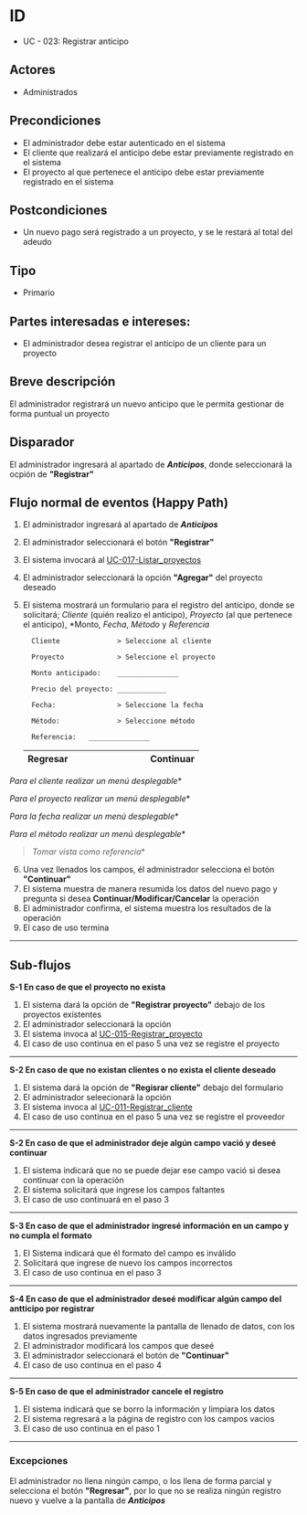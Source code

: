 # ID
 - UC - 023: Registrar anticipo 
 
## Actores
 * Administrados

## Precondiciones
 * El administrador debe estar autenticado en el sistema
 * El cliente que realizará el anticipo debe estar previamente registrado en el sistema
 * El proyecto al que pertenece el anticipo debe estar previamente registrado en el sistema

## Postcondiciones
 * Un nuevo pago será registrado a un proyecto, y se le restará al total del adeudo
   
## Tipo 
 * Primario

## Partes interesadas e intereses:
- El administrador desea registrar el anticipo de un cliente para un proyecto

## Breve descripción
El administrador registrará un nuevo anticipo que le permita gestionar de forma puntual un proyecto

## Disparador
El administrador ingresará al apartado de __*Anticipos*__, donde seleccionará la ocpión de __"Registrar"__

## Flujo normal de eventos (Happy Path)
1. El administrador ingresará al apartado de __*Anticipos*__
2. El administrador seleccionará el botón __"Registrar"__
3. El sistema invocará al [UC-017-Listar_proyectos](./UC-017-Listar_proyectos.md)
4. El administrador seleccionará la opción __"Agregar"__ del proyecto deseado
3. El sistema mostrará un formulario para el registro del anticipo, donde se solicitará; *Cliente* (quién realizo el anticipo), *Proyecto* (al que pertenece el anticipo), *Monto, *Fecha*, *Método* y *Referencia*

         Cliente              > Seleccione al cliente 

         Proyecto             > Seleccione el proyecto

         Monto anticipado:    _______________

         Precio del proyecto: ____________

         Fecha:               > Seleccione la fecha

         Método:              > Seleccione método

         Referencia:   _______________
             
      |Regresar|||||||||Continuar|
      |:-:|:-:|:-:|:-:|:-:|-|-|-|-|:--------:|

*Para el cliente realizar un menú desplegable**

*Para el proyecto realizar un menú desplegable**

*Para la fecha realizar un menú desplegable**

*Para el método realizar un menú desplegable**

>*Tomar vista como referencia**
6. Una vez llenados los campos, él administrador selecciona el botón __"Continuar"__
5. El sistema muestra de manera resumida los datos del nuevo pago y pregunta si desea __Continuar/Modificar/Cancelar__  la operación
5. El administrador confirma, el sistema muestra los resultados de la operación 
6. El caso de uso termina
---

## Sub-flujos 
__S-1 En caso de que el proyecto no exista__
1. El sistema dará la opción de __"Registrar proyecto"__ debajo de los proyectos existentes
2. El administrador seleccionará la opción 
3. El sistema invoca al [UC-015-Registrar_proyecto](./UC-015-Registrar_proyecto.md)
4. El caso de uso continua en el paso 5 una vez se registre el proyecto

---

__S-2 En caso de que no existan clientes o no exista el cliente deseado__
1. El sistema dará la opción de __"Regisrar cliente"__ debajo del formulario
2. El administrador seleecionará la opción
3. El sistema invoca al [UC-011-Registrar_cliente](./UC-011-Registrar_cliente.md)
4. El caso de uso continua en el paso 5 una vez se registre el proveedor

---

__S-2 En caso de que el administrador deje algún campo vació y deseé continuar__
1. El sistema indicará que no se puede dejar ese campo vació si desea continuar con la operación
1. El sistema solicitará que ingrese los campos faltantes
1. El caso de uso continuará en el paso 3

---

__S-3 En caso de que el administrador ingresé información en un campo y no cumpla el formato__
1. El Sistema indicará que él formato del campo es inválido
1. Solicitará que ingrese de nuevo los campos incorrectos
1. El caso de uso continua en el paso 3

---

__S-4 En caso de que el administrador deseé modificar algún campo del antticipo por registrar__
1. El sistema mostrará nuevamente la pantalla de llenado de datos, con los datos ingresados previamente
2. El administrador modificará los campos que deseé
3. El administrador seleccionará el botón de __"Continuar"__
4. El caso de uso continua en el paso 4

---

__S-5 En caso de que el administrador cancele el registro__
1. El sistema indicará que se borro la información y limpiara los datos
2. El sistema regresará a la página de registro con los campos vacios
3. El caso de uso continua en el paso 1

---

### Excepciones
El administrador no llena ningún campo, o los llena de forma parcial y selecciona el botón __"Regresar"__, por lo que no se realiza ningún registro nuevo y vuelve a la pantalla de __*Anticipos*__